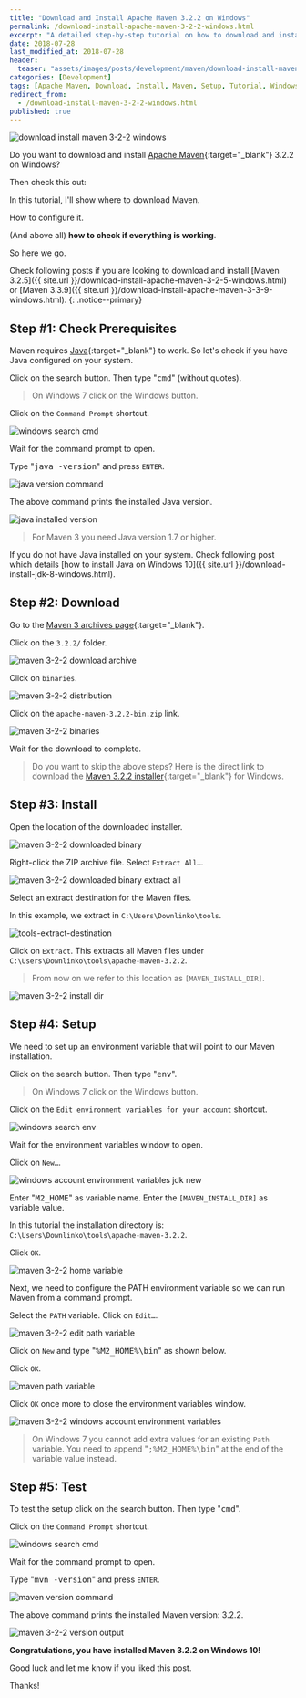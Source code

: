 ```yaml
---
title: "Download and Install Apache Maven 3.2.2 on Windows"
permalink: /download-install-apache-maven-3-2-2-windows.html
excerpt: "A detailed step-by-step tutorial on how to download and install Apache Maven 3.2.2 on Windows 10."
date: 2018-07-28
last_modified_at: 2018-07-28
header:
  teaser: "assets/images/posts/development/maven/download-install-maven-3-2-2-windows.png"
categories: [Development]
tags: [Apache Maven, Download, Install, Maven, Setup, Tutorial, Windows]
redirect_from:
  - /download-install-maven-3-2-2-windows.html
published: true
---
```


<img src="{{ site.url }}/assets/images/posts/development/maven/download-install-maven-3-2-2-windows.png" alt="download install maven 3-2-2 windows" class="align-right title-image">

Do you want to download and install [Apache Maven](https://maven.apache.org/){:target="_blank"} 3.2.2 on Windows?

Then check this out:

In this tutorial, I'll show where to download Maven.

How to configure it.

(And above all) **how to check if everything is working**.

So here we go.

Check following posts if you are looking to download and install [Maven 3.2.5]({{ site.url }}/download-install-apache-maven-3-2-5-windows.html) or [Maven 3.3.9]({{ site.url }}/download-install-apache-maven-3-3-9-windows.html).
{: .notice--primary}

## Step #1: Check Prerequisites

Maven requires [Java](http://www.oracle.com/technetwork/java/javase/downloads/index.html){:target="_blank"} to work. So let's check if you have Java configured on your system.

Click on the search button. Then type "<kbd>cmd</kbd>" (without quotes).

> On Windows 7 click on the Windows button.

Click on the `Command Prompt` shortcut.

<img src="{{ site.url }}/assets/images/posts/development/windows-search-cmd.png" alt="windows search cmd">

Wait for the command prompt to open.

Type "<kbd>java -version</kbd>" and press `ENTER`.

<img src="{{ site.url }}/assets/images/posts/development/java-version-command.png" alt="java version command">

The above command prints the installed Java version.

<img src="{{ site.url }}/assets/images/posts/development/java-installed-version.png" alt="java installed version">

> For Maven 3 you need Java version 1.7 or higher.

If you do not have Java installed on your system. Check following post which details [how to install Java on Windows 10]({{ site.url }}/download-install-jdk-8-windows.html).

## Step #2: Download

Go to the [Maven 3 archives page](https://archive.apache.org/dist/maven/maven-3/){:target="_blank"}.

Click on the `3.2.2/` folder.

<img src="{{ site.url }}/assets/images/posts/development/maven/maven-3-2-2-download-archive.png" alt="maven 3-2-2 download archive">

Click on `binaries`.

<img src="{{ site.url }}/assets/images/posts/development/maven/maven-3-2-2-distribution.png" alt="maven 3-2-2 distribution">

Click on the `apache-maven-3.2.2-bin.zip` link.

<img src="{{ site.url }}/assets/images/posts/development/maven/maven-3-2-2-binaries.png" alt="maven 3-2-2 binaries">

Wait for the download to complete.

> Do you want to skip the above steps? Here is the direct link to download the [Maven 3.2.2 installer](https://archive.apache.org/dist/maven/maven-3/3.2.2/binaries/apache-maven-3.2.2-bin.zip){:target="_blank"} for Windows.

## Step #3: Install

Open the location of the downloaded installer.

<img src="{{ site.url }}/assets/images/posts/development/maven/maven-3-2-2-downloaded-binary.png" alt="maven 3-2-2 downloaded binary">

Right-click the ZIP archive file. Select `Extract All…`.

<img src="{{ site.url }}/assets/images/posts/development/maven/maven-3-2-2-downloaded-binary-extract-all.png" alt="maven 3-2-2 downloaded binary extract all">

Select an extract destination for the Maven files.

In this example, we extract in `C:\Users\Downlinko\tools`.

<img src="{{ site.url }}/assets/images/posts/development/tools-extract-destination.png" alt="tools-extract-destination">

Click on `Extract`. This extracts all Maven files under `C:\Users\Downlinko\tools\apache-maven-3.2.2`.

> From now on we refer to this location as `[MAVEN_INSTALL_DIR]`.

<img src="{{ site.url }}/assets/images/posts/development/maven/maven-3-2-2-install-dir.png" alt="maven 3-2-2 install dir">

## Step #4: Setup

We need to set up an environment variable that will point to our Maven installation.

Click on the search button. Then type "<kbd>env</kbd>".

> On Windows 7 click on the Windows button.

Click on the `Edit environment variables for your account` shortcut.

<img src="{{ site.url }}/assets/images/posts/development/windows-search-env.png" alt="windows search env">

Wait for the environment variables window to open.

Click on `New…`.

<img src="{{ site.url }}/assets/images/posts/development/windows-account-environment-variables-jdk-new.png" alt="windows account environment variables jdk new">

Enter "<kbd>M2_HOME</kbd>" as variable name. Enter the `[MAVEN_INSTALL_DIR]` as variable value.

In this tutorial the installation directory is: `C:\Users\Downlinko\tools\apache-maven-3.2.2`.

Click `OK`.

<img src="{{ site.url }}/assets/images/posts/development/maven/maven-3-2-2-home-variable.png" alt="maven 3-2-2 home variable">

Next, we need to configure the PATH environment variable so we can run Maven from a command prompt.

Select the `PATH` variable. Click on `Edit…`.

<img src="{{ site.url }}/assets/images/posts/development/maven/maven-3-2-2-edit-path-variable.png" alt="maven 3-2-2 edit path variable">

Click on `New` and type "<kbd>%M2_HOME%\bin</kbd>" as shown below.

Click `OK`.

<img src="{{ site.url }}/assets/images/posts/development/maven/maven-path-variable.png" alt="maven path variable">

Click `OK` once more to close the environment variables window.

<img src="{{ site.url }}/assets/images/posts/development/maven/maven-3-2-2-windows-account-environment-variables.png" alt="maven 3-2-2 windows account environment variables">

> On Windows 7 you cannot add extra values for an existing `Path` variable. You need to append "<kbd>;%M2_HOME%\bin</kbd>" at the end of the variable value instead.

## Step #5: Test

To test the setup click on the search button. Then type "<kbd>cmd</kbd>".

Click on the `Command Prompt` shortcut.

<img src="{{ site.url }}/assets/images/posts/development/windows-search-cmd.png" alt="windows search cmd">

Wait for the command prompt to open.

Type "<kbd>mvn -version</kbd>" and press `ENTER`.

<img src="{{ site.url }}/assets/images/posts/development/maven/maven-version-command.png" alt="maven version command">

The above command prints the installed Maven version: 3.2.2.

<img src="{{ site.url }}/assets/images/posts/development/maven/maven-3-2-2-version-output.png" alt="maven 3-2-2 version output">

**Congratulations, you have installed Maven 3.2.2 on Windows 10!**

Good luck and let me know if you liked this post.

Thanks!
